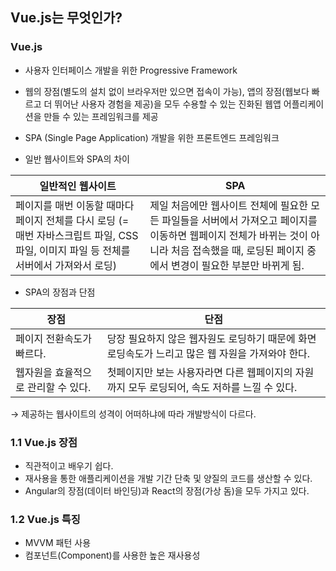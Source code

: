 ## Vue.js는 무엇인가?

### Vue.js
- 사용자 인터페이스 개발을 위한 Progressive Framework
- 웹의 장점(별도의 설치 없이 브라우저만 있으면 접속이 가능), 앱의 장점(웹보다 빠르고 더 뛰어난 사용자 경험을 제공)을 모두 수용할 수 있는 진화된 웹앱 어플리케이션을 만들 수 있는 프레임워크를 제공
- SPA (Single Page Application) 개발을 위한 프론트엔드 프레임워크

- 일반 웹사이트와 SPA의 차이

|일반적인 웹사이트|SPA|
|---------------|----|
|페이지를 매번 이동할 때마다 페이지 전체를 다시 로딩 (= 매번 자바스크립트 파일, CSS 파일, 이미지 파일 등 전체를 서버에서 가져와서 로딩)|제일 처음에만 웹사이트 전체에 필요한 모든 파일들을 서버에서 가져오고 페이지를 이동하면 웹페이지 전체가 바뀌는 것이 아니라 처음 접속했을 때, 로딩된 페이지 중에서 변경이 필요한 부분만 바뀌게 됨.|

- SPA의 장점과 단점

|장점|단점|
|----|---|
|페이지 전환속도가 빠르다.|당장 필요하지 않은 웹자원도 로딩하기 때문에 화면 로딩속도가 느리고 많은 웹 자원을 가져와야 한다.
웹자원을 효율적으로 관리할 수 있다.|첫페이지만 보는 사용자라면 다른 웹페이지의 자원까지 모두 로딩되어, 속도 저하를 느낄 수 있다.

→ 제공하는 웹사이트의 성격이 어떠하냐에 따라 개발방식이 다르다.

### 1.1 Vue.js 장점
- 직관적이고 배우기 쉽다.
- 재사용을 통한 애플리케이션을 개발 기간 단축 및 양질의 코드를 생산할 수 있다.
- Angular의 장점(데이터 바인딩)과 React의 장점(가상 돔)을 모두 가지고 있다.

### 1.2 Vue.js 특징
- MVVM 패턴 사용
- 컴포넌트(Component)를 사용한 높은 재사용성




